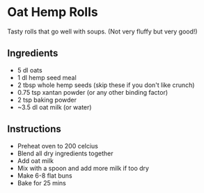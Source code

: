 # Oat Hemp Rolls
Tasty rolls that go well with soups. (Not very fluffy but very good!)

## Ingredients
- 5 dl oats
- 1 dl hemp seed meal
- 2 tbsp whole hemp seeds (skip these if you don't like crunch)
- 0.75 tsp xantan powder (or any other binding factor)
- 2 tsp baking powder
- ~3.5 dl oat milk (or water)

## Instructions
- Preheat oven to 200 celcius
- Blend all dry ingredients together
- Add oat milk
- Mix with a spoon and add more milk if too dry
- Make 6-8 flat buns
- Bake for 25 mins
